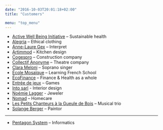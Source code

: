 ```yaml
---
date: "2016-10-03T20:01:18+02:00"
title: "Customers"

menu: "top_menu"
---
```

* [Active Well Being Initiative](http://activewellbeing.org/) – Sustainable health
* [Alegria](http://www.alegria-mode.ch/) – Ethical clothing
* [Anne-Laure Gex](http://annelauregex.ch/) – Interpret
* [Artimmod](http://www.artimmod.ch/) – Kitchen design
* [Cogespro](http://www.cogespro.ch/) – Construction company
* [Collectif Anonyme]() – Theatre company
* [Clara Meloni](http://www.clarameloni.com/) –  Soprano singer
* [École Mosaïque](http://ecolemosaique.ch/) – Learning French School
* [ÉcoFinance]() – Finance & Health as a whole
* [Entrée de jeux](http://www.entree-de-jeux.ch) – Games
* [Into sarl](http://www.intosarl.ch/) - Interior design
* [Noémie Lagger](http://noemielagger.ch/) - Jeweler
* [Nomad](http://www.nomad-ne.ch/) – Homecare
* [Les Petits Chanteurs à la Gueule de Bois](https://www.pcgb.ch/) – Musical trio
* [Solange Berger](http://art-berger.ch/) – Paintor

_____________________________


* [Pentagon System](http://www.pentagon-system.ch/) – Informatics
